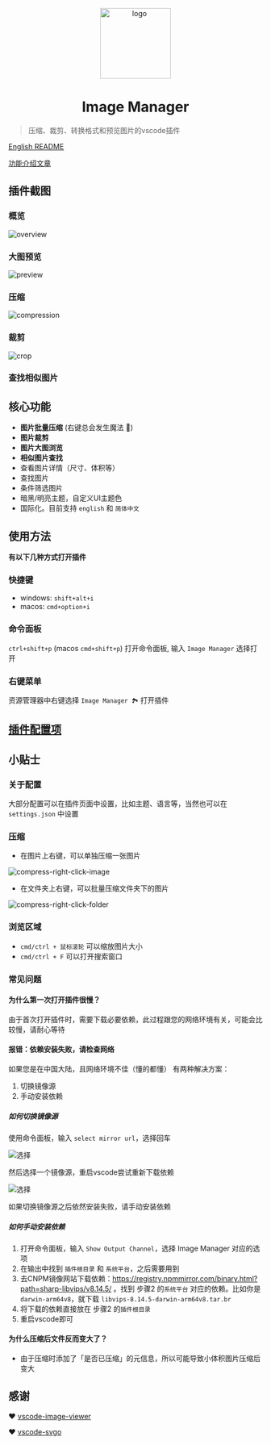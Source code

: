 <p align='center'>
  <a href='https://github.com/hemengke1997/vscode-image-manager' target="_blank" rel='noopener noreferrer'>
    <img width='140' src='./assets/logo.png' alt='logo' />
  </a>
</p>

<h1 align='center'>Image Manager</h1>

> 压缩、裁剪、转换格式和预览图片的vscode插件

[English README](./README.en.md)

[功能介绍文章](https://juejin.cn/post/7348004403016794147)

## 插件截图

### 概览

![overview](./screenshots/overview.png)

### 大图预览
![preview](./screenshots/preview.png)

### 压缩
![compression](./screenshots/compression.png)

### 裁剪
![crop](./screenshots/crop.png)

### 查找相似图片

## 核心功能

- **图片批量压缩** (右键总会发生魔法 🤩)
- **图片裁剪**
- **图片大图浏览**
- **相似图片查找**
- 查看图片详情（尺寸、体积等）
- 查找图片
- 条件筛选图片
- 暗黑/明亮主题，自定义UI主题色
- 国际化。目前支持 `english` 和 `简体中文`

## 使用方法

**有以下几种方式打开插件**

### 快捷键

- windows: `shift+alt+i`
- macos: `cmd+option+i`


### 命令面板

`ctrl+shift+p` (macos `cmd+shift+p`) 打开命令面板, 输入 `Image Manager` 选择打开

### 右键菜单

资源管理器中右键选择 `Image Manager 🏞️` 打开插件


## [插件配置项](./docs/vscode-configuration.md)


## 小贴士

### 关于配置

大部分配置可以在插件页面中设置，比如主题、语言等，当然也可以在 `settings.json` 中设置

### 压缩

- 在图片上右键，可以单独压缩一张图片

![compress-right-click-image](./screenshots/compress-cn-1.png)

- 在文件夹上右键，可以批量压缩文件夹下的图片

![compress-right-click-folder](./screenshots/compress-cn-2.png)


### 浏览区域

- `cmd/ctrl + 鼠标滚轮` 可以缩放图片大小
- `cmd/ctrl + F` 可以打开搜索窗口

### 常见问题

#### 为什么第一次打开插件很慢？

由于首次打开插件时，需要下载必要依赖，此过程跟您的网络环境有关，可能会比较慢，请耐心等待

#### 报错：依赖安装失败，请检查网络

如果您是在中国大陆，且网络环境不佳（懂的都懂）
有两种解决方案：
1. 切换镜像源
2. 手动安装依赖

##### 如何切换镜像源

使用命令面板，输入 `select mirror url`，选择回车

![选择](./screenshots/select-mirror-1.png)

然后选择一个镜像源，重启vscode尝试重新下载依赖

![选择](./screenshots/select-mirror-2.png)

如果切换镜像源之后依然安装失败，请手动安装依赖

##### 如何手动安装依赖

1. 打开命令面板，输入 `Show Output Channel`，选择 Image Manager 对应的选项
2. 在输出中找到 `插件根目录` 和 `系统平台`，之后需要用到
3. 去CNPM镜像网站下载依赖：https://registry.npmmirror.com/binary.html?path=sharp-libvips/v8.14.5/ 。找到 步骤2 的`系统平台` 对应的依赖。比如你是 `darwin-arm64v8`，就下载 `libvips-8.14.5-darwin-arm64v8.tar.br` 
4. 将下载的依赖直接放在 步骤2 的`插件根目录`
5. 重启vscode即可

#### 为什么压缩后文件反而变大了？

- 由于压缩时添加了「是否已压缩」的元信息，所以可能导致小体积图片压缩后变大

## 感谢

❤️ [vscode-image-viewer](https://github.com/ZhangJian1713/vscode-image-viewer)

❤️ [vscode-svgo](https://github.com/1000ch/vscode-svgo)
